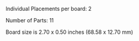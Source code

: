 Individual Placements per board: 2

Number of Parts: 11


Board size is 2.70 x 0.50 inches (68.58 x 12.70 mm)

